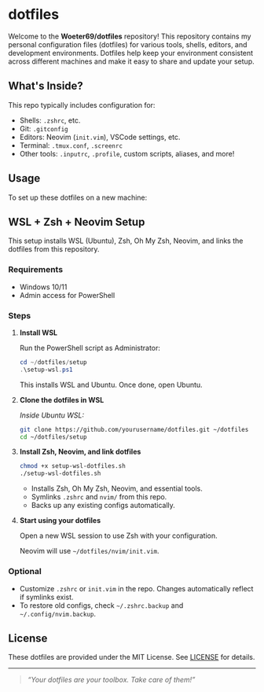 # dotfiles

Welcome to the **Woeter69/dotfiles** repository! This repository contains my personal configuration files (dotfiles) for various tools, shells, editors, and development environments. Dotfiles help keep your environment consistent across different machines and make it easy to share and update your setup.

## What's Inside?

This repo typically includes configuration for:
- Shells: `.zshrc`, etc.
- Git: `.gitconfig`
- Editors: Neovim (`init.vim`), VSCode settings, etc.
- Terminal: `.tmux.conf`, `.screenrc`
- Other tools: `.inputrc`, `.profile`, custom scripts, aliases, and more!

## Usage

To set up these dotfiles on a new machine:

## WSL + Zsh + Neovim Setup

This setup installs WSL (Ubuntu), Zsh, Oh My Zsh, Neovim, and links the dotfiles from this repository.

### Requirements

- Windows 10/11
- Admin access for PowerShell

### Steps

1. **Install WSL**

   Run the PowerShell script as Administrator:

   ```powershell
   cd ~/dotfiles/setup
   .\setup-wsl.ps1
   ```

   This installs WSL and Ubuntu. Once done, open Ubuntu.

2. **Clone the dotfiles in WSL**

   _Inside Ubuntu WSL:_
   ```sh
   git clone https://github.com/yourusername/dotfiles.git ~/dotfiles
   cd ~/dotfiles/setup
   ```

3. **Install Zsh, Neovim, and link dotfiles**

   ```sh
   chmod +x setup-wsl-dotfiles.sh
   ./setup-wsl-dotfiles.sh
   ```

   - Installs Zsh, Oh My Zsh, Neovim, and essential tools.
   - Symlinks `.zshrc` and `nvim/` from this repo.
   - Backs up any existing configs automatically.

4. **Start using your dotfiles**

   Open a new WSL session to use Zsh with your configuration.

   Neovim will use `~/dotfiles/nvim/init.vim`.

### Optional

- Customize `.zshrc` or `init.vim` in the repo. Changes automatically reflect if symlinks exist.
- To restore old configs, check `~/.zshrc.backup` and `~/.config/nvim.backup`.

## License

These dotfiles are provided under the MIT License. See [LICENSE](LICENSE) for details.

---

> _“Your dotfiles are your toolbox. Take care of them!”_
